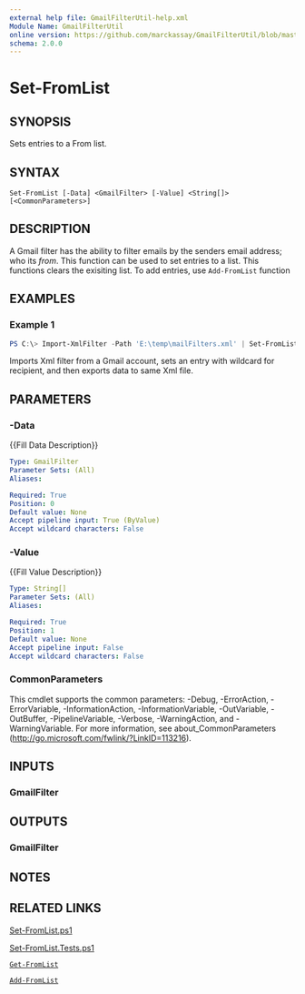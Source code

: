 ```yaml
---
external help file: GmailFilterUtil-help.xml
Module Name: GmailFilterUtil
online version: https://github.com/marckassay/GmailFilterUtil/blob/master/docs/Set-FromList.md
schema: 2.0.0
---
```


# Set-FromList

## SYNOPSIS
Sets entries to a From list.

## SYNTAX

```
Set-FromList [-Data] <GmailFilter> [-Value] <String[]> [<CommonParameters>]
```

## DESCRIPTION

A Gmail filter has the ability to filter emails by the senders email address; who its *from*. This function can be used to set entries to a list. This functions clears the exisiting list. To add entries, use `Add-FromList` function

## EXAMPLES

### Example 1

```powershell
PS C:\> Import-XmlFilter -Path 'E:\temp\mailFilters.xml' | Set-FromList -Value "*@aerotek.com" | Export-XmlFilter -Path 'E:\temp\mailFilters.xml'
```

Imports Xml filter from a Gmail account, sets an entry with wildcard for recipient, and then exports data to same Xml file.

## PARAMETERS

### -Data

{{Fill Data Description}}

```yaml
Type: GmailFilter
Parameter Sets: (All)
Aliases:

Required: True
Position: 0
Default value: None
Accept pipeline input: True (ByValue)
Accept wildcard characters: False
```

### -Value

{{Fill Value Description}}

```yaml
Type: String[]
Parameter Sets: (All)
Aliases:

Required: True
Position: 1
Default value: None
Accept pipeline input: False
Accept wildcard characters: False
```

### CommonParameters
This cmdlet supports the common parameters: -Debug, -ErrorAction, -ErrorVariable, -InformationAction, -InformationVariable, -OutVariable, -OutBuffer, -PipelineVariable, -Verbose, -WarningAction, and -WarningVariable. For more information, see about_CommonParameters (http://go.microsoft.com/fwlink/?LinkID=113216).

## INPUTS

### GmailFilter

## OUTPUTS

### GmailFilter

## NOTES

## RELATED LINKS

[Set-FromList.ps1](https://github.com/marckassay/GmailFilterUtil/blob/0.0.1/src/list/Set-FromList.ps1)

[Set-FromList.Tests.ps1](https://github.com/marckassay/GmailFilterUtil/blob/0.0.1/test/list/Set-FromList.Tests.ps1)

[`Get-FromList`](https://github.com/marckassay/GmailFilterUtil/blob/0.0.1/docs/Get-FromList.md)

[`Add-FromList`](https://github.com/marckassay/GmailFilterUtil/blob/0.0.1/docs/Add-FromList.md)
